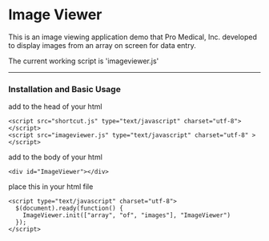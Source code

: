 # Image Viewer

This is an image viewing application demo that Pro Medical, Inc. developed to display images from an array on screen for data entry.

The current working script is 'imageviewer.js'

---
### Installation and Basic Usage ###

add to the head of your html
    
    <script src="shortcut.js" type="text/javascript" charset="utf-8"></script>
    <script src="imageviewer.js" type="text/javascript" charset="utf-8" ></script>


add to the body of your html
    
    <div id="ImageViewer"></div>


place this in your html file 
    
    <script type="text/javascript" charset="utf-8">
      $(document).ready(function() {
        ImageViewer.init(["array", "of", "images"], "ImageViewer")
      });
    </script>
  
